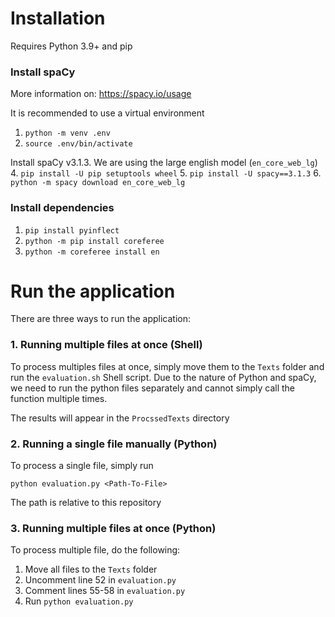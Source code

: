 # Installation

Requires Python 3.9+ and pip

### Install spaCy
More information on: https://spacy.io/usage

It is recommended to use a virtual environment
1. `python -m venv .env`
2. `source .env/bin/activate`

Install spaCy v3.1.3. We are using the large english model (`en_core_web_lg`)
4. `pip install -U pip setuptools wheel`
5. `pip install -U spacy==3.1.3`
6. `python -m spacy download en_core_web_lg`

### Install dependencies

1. `pip install pyinflect`
2. `python -m pip install coreferee`
3. `python -m coreferee install en`

# Run the application
There are three ways to run the application:

### 1. Running multiple files at once (Shell)
To process multiples files at once, simply move them to the `Texts` folder and run the `evaluation.sh` Shell script.
Due to the nature of Python and spaCy, we need to run the python files separately and cannot simply call the function multiple times.

The results will appear in the `ProcssedTexts` directory

### 2. Running a single file manually (Python)
To process a single file, simply run 

`python evaluation.py <Path-To-File>`

The path is relative to this repository

### 3. Running multiple files at once (Python)
To process multiple file, do the following:
1. Move all files to the `Texts` folder
2. Uncomment line 52 in `evaluation.py`
3. Comment lines 55-58 in `evaluation.py`
4. Run `python evaluation.py`
